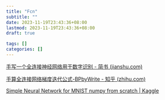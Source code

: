 ```yaml
---
title: "Fcn"
subtitle: ""
date: 2023-11-19T23:43:36+08:00
lastmod: 2023-11-19T23:43:36+08:00
draft: true

tags: []
categories: []
---
```

[手写一个全连接神经网络用于数字识别 - 简书 (jianshu.com)](https://www.jianshu.com/p/4ad1f4ff1ada)

[手算全连接网络梯度迭代公式-BPbyWrite - 知乎 (zhihu.com)](https://zhuanlan.zhihu.com/p/618575301?utm_psn=1709718488460095488)

[Simple Neural Network for MNIST numpy from scratch | Kaggle](https://www.kaggle.com/code/scaomath/simple-neural-network-for-mnist-numpy-from-scratch/notebook)
